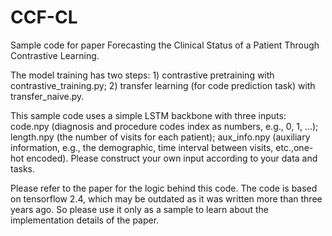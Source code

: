 # CCF-CL
Sample code for paper Forecasting the Clinical Status of a Patient Through Contrastive Learning.

The model training has two steps: 1) contrastive pretraining with contrastive_training.py; 2) transfer learning (for code prediction task) with transfer_naive.py.

This sample code uses a simple LSTM backbone with three inputs: code.npy (diagnosis and procedure codes index as numbers, e.g., 0, 1, ...); length.npy (the number of visits for each patient); aux_info.npy (auxiliary information, e.g., the demographic, time interval between visits, etc.,one-hot encoded). Please construct your own input according to your data and tasks.

Please refer to the paper for the logic behind this code. The code is based on tensorflow 2.4, which may be outdated as it was written more than three years ago. So please use it only as a sample to learn about the implementation details of the paper. 
